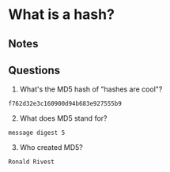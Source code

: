 #  What is a hash?


## Notes


## Questions
1. What's the MD5 hash of "hashes are cool"?
```
f762d32e3c160900d94b683e927555b9
```

2. What does MD5 stand for?
```
message digest 5
```

3. Who created MD5?
```
Ronald Rivest
```